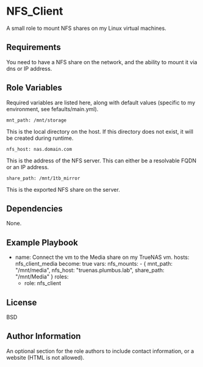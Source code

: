 NFS_Client
=========

A small role to mount NFS shares on my Linux virtual machines. 

Requirements
------------

You need to have a NFS share on the network, and the ability to mount it via dns or IP address. 

Role Variables
--------------

Required variables are listed here, along with default values (specific to my environment, see fefaults/main.yml).

    mnt_path: /mnt/storage

This is the local directory on the host. If this directory does not exist, it will be created during runtime.

    nfs_host: nas.domain.com

This is the address of the NFS server. This can either be a resolvable FQDN or an IP address.

    share_path: /mnt/1tb_mirror

This is the exported NFS share on the server.  

Dependencies
------------

None.

Example Playbook
----------------

- name: Connect the vm to the Media share on my TrueNAS vm.
  hosts: nfs_client_media
  become: true
  vars:
    nfs_mounts:
      - { mnt_path: "/mnt/media", nfs_host: "truenas.plumbus.lab", share_path: "/mnt/Media" }
  roles:
  - role: nfs_client

License
-------

BSD

Author Information
------------------

An optional section for the role authors to include contact information, or a website (HTML is not allowed).
